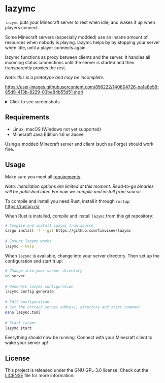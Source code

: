 # lazymc

`lazymc` puts your Minecraft server to rest when idle, and wakes it up when
players connect.

Some Minecraft servers (especially modded) use an insane amount of resources
when nobody is playing. lazymc helps by by stopping your server when idle,
until a player connects again.

lazymc functions as proxy between clients and the server. It handles all
incoming status connections until the server is started and then transparently
proxies the rest.

_Note: this is a prototype and may be incomplete._

https://user-images.githubusercontent.com/856222/140804726-ba1a8e59-85d9-413b-8229-03be84b55d51.mp4

<details><summary>Click to see screenshots</summary>
<p>

![Sleeping server](./res/screenshot/sleeping.png)
![Join sleeping server](./res/screenshot/join.png)
![Starting server](./res/screenshot/starting.png)
![Started server](./res/screenshot/started.png)

</p>
</details>

## Requirements

- Linux, macOS (Windows not yet supported)
- Minecraft Java Edition 1.6 or above

Using a modded Minecraft server and client (such as Forge) should work fine.

## Usage

Make sure you meet all [requirements](#requirements).

_Note: Installation options are limited at this moment. Read-to-go binaries will
be published later. For now we compile and install from source._

To compile and install you need Rust, install it through `rustup`: https://rustup.rs/

When Rust is installed, compile and install `lazymc` from this git repository:

```bash
# Compile and install lazymc from source
cargo install -f --git https://github.com/timvisee/lazymc

# Ensure lazymc works
lazymc --help
```

When `lazymc` is available, change into your server directory. Then set up the
configuration and start it up:

```bash
# Change into your server directory
cd server

# Generate lazymc configuration
lazymc config generate

# Edit configuration
# Set the correct server address, directory and start command
nano lazymc.toml

# Start lazymc
lazymc start
```

Everything should now be running. Connect with your Minecraft client to wake
your server up!

## License

This project is released under the GNU GPL-3.0 license.
Check out the [LICENSE](LICENSE) file for more information.
